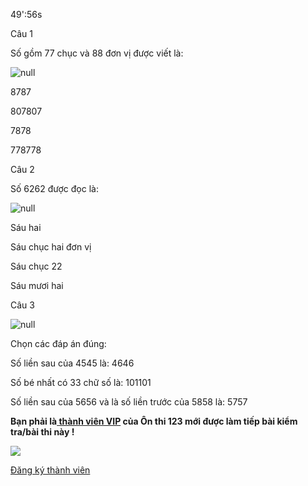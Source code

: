 49':56s

Câu 1

Số gồm 77 chục và 88 đơn vị được viết là:

![null](https://onthi123.vn/public/uploads/toan-2/untitled_30.png)

8787

807807

7878

778778

Câu 2

Số 6262 được đọc là: 

![null](https://onthi123.vn/public/uploads/toan-2/017.jpg)

Sáu hai

Sáu chục hai đơn vị

Sáu chục 22

Sáu mươi hai

Câu 3

![null](https://onthi123.vn/public/uploads/toan-2/018.jpg)

Chọn các đáp án đúng:

Số liền sau của 4545 là: 4646

Số bé nhất có 33 chữ số là: 101101

Số liền sau của 5656 và là số liền trước của 5858 là: 5757

**Bạn phải là[ thành viên VIP](dang-ky-thanh-vien-vip) của Ôn thi 123 mới được làm tiếp bài kiểm tra/bài thi này !**

 

**![](https://onthi123.vn/public/uploads/demo/group_2.png)**

[Đăng ký thành viên](https://onthi123.vn/dang-ky-thanh-vien-vip "Đăng ký thành viên")
